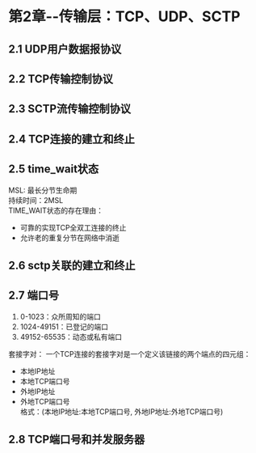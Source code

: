 # 第2章--传输层：TCP、UDP、SCTP
## 2.1 UDP用户数据报协议  

## 2.2 TCP传输控制协议

## 2.3 SCTP流传输控制协议

## 2.4 TCP连接的建立和终止

## 2.5 time_wait状态
MSL: 最长分节生命期  
持续时间：2MSL  
TIME_WAIT状态的存在理由：
- 可靠的实现TCP全双工连接的终止  
- 允许老的重复分节在网络中消逝  


## 2.6 sctp关联的建立和终止

## 2.7 端口号
1. 0-1023：众所周知的端口  
2. 1024-49151：已登记的端口  
3. 49152-65535：动态或私有端口  

套接字对：
一个TCP连接的套接字对是一个定义该链接的两个端点的四元组：  
- 本地IP地址  
- 本地TCP端口号  
- 外地IP地址  
- 外地TCP端口号  
格式：(本地IP地址:本地TCP端口号, 外地IP地址:外地TCP端口号)  

## 2.8 TCP端口号和并发服务器